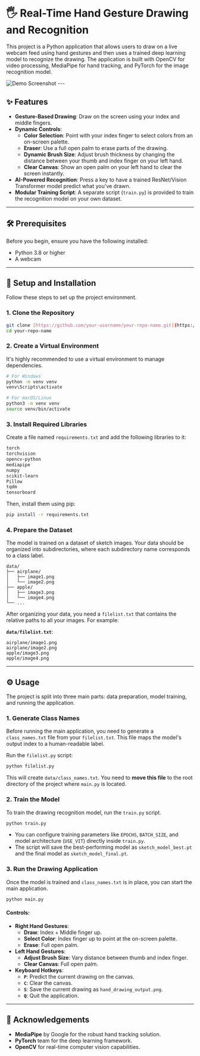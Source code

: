 # 🖐️ Real-Time Hand Gesture Drawing and Recognition

This project is a Python application that allows users to draw on a live webcam feed using hand gestures and then uses a trained deep learning model to recognize the drawing. The application is built with OpenCV for video processing, MediaPipe for hand tracking, and PyTorch for the image recognition model.

![Demo Screenshot](https://i.imgur.com/your-demo-image.gif) ---

## ✨ Features

* **Gesture-Based Drawing**: Draw on the screen using your index and middle fingers.
* **Dynamic Controls**:
    * **Color Selection**: Point with your index finger to select colors from an on-screen palette.
    * **Eraser**: Use a full open palm to erase parts of the drawing.
    * **Dynamic Brush Size**: Adjust brush thickness by changing the distance between your thumb and index finger on your left hand.
    * **Clear Canvas**: Show an open palm on your left hand to clear the screen instantly.
* **AI-Powered Recognition**: Press a key to have a trained ResNet/Vision Transformer model predict what you've drawn.
* **Modular Training Script**: A separate script (`train.py`) is provided to train the recognition model on your own dataset.

---

## 🛠️ Prerequisites

Before you begin, ensure you have the following installed:
* Python 3.8 or higher
* A webcam

---

## 🚀 Setup and Installation

Follow these steps to set up the project environment.

### 1. Clone the Repository

```bash
git clone [https://github.com/your-username/your-repo-name.git](https://github.com/your-username/your-repo-name.git)
cd your-repo-name
```

### 2. Create a Virtual Environment

It's highly recommended to use a virtual environment to manage dependencies.

```bash
# For Windows
python -m venv venv
venv\Scripts\activate

# For macOS/Linux
python3 -m venv venv
source venv/bin/activate
```

### 3. Install Required Libraries

Create a file named `requirements.txt` and add the following libraries to it:

```txt
torch
torchvision
opencv-python
mediapipe
numpy
scikit-learn
Pillow
tqdm
tensorboard
```

Then, install them using pip:

```bash
pip install -r requirements.txt
```

### 4. Prepare the Dataset

The model is trained on a dataset of sketch images. Your data should be organized into subdirectories, where each subdirectory name corresponds to a class label.

```
data/
├── airplane/
│   ├── image1.png
│   └── image2.png
├── apple/
│   ├── image3.png
│   └── image4.png
└── ...
```

After organizing your data, you need a `filelist.txt` that contains the relative paths to all your images. For example:

**`data/filelist.txt`**:
```
airplane/image1.png
airplane/image2.png
apple/image3.png
apple/image4.png
```

---

## ⚙️ Usage

The project is split into three main parts: data preparation, model training, and running the application.

### 1. Generate Class Names

Before running the main application, you need to generate a `class_names.txt` file from your `filelist.txt`. This file maps the model's output index to a human-readable label.

Run the `filelist.py` script:

```bash
python filelist.py
```

This will create `data/class_names.txt`. You need to **move this file** to the root directory of the project where `main.py` is located.

### 2. Train the Model

To train the drawing recognition model, run the `train.py` script.

```bash
python train.py
```

* You can configure training parameters like `EPOCHS`, `BATCH_SIZE`, and model architecture (`USE_VIT`) directly inside `train.py`.
* The script will save the best-performing model as `sketch_model_best.pt` and the final model as `sketch_model_final.pt`.

### 3. Run the Drawing Application

Once the model is trained and `class_names.txt` is in place, you can start the main application.

```bash
python main.py
```

#### Controls:

* **Right Hand Gestures**:
    * **Draw**: Index + Middle finger up.
    * **Select Color**: Index finger up to point at the on-screen palette.
    * **Erase**: Full open palm.
* **Left Hand Gestures**:
    * **Adjust Brush Size**: Vary distance between thumb and index finger.
    * **Clear Canvas**: Full open palm.
* **Keyboard Hotkeys**:
    * **`P`**: Predict the current drawing on the canvas.
    * **`C`**: Clear the canvas.
    * **`S`**: Save the current drawing as `hand_drawing_output.png`.
    * **`Q`**: Quit the application.

---

## 🙏 Acknowledgements

* **MediaPipe** by Google for the robust hand tracking solution.
* **PyTorch** team for the deep learning framework.
* **OpenCV** for real-time computer vision capabilities.